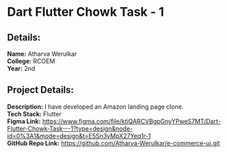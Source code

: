 
# Dart Flutter Chowk Task - 1
## Details:
**Name:** Atharva Werulkar <br>
**College:** RCOEM<br>
**Year:** 2nd<br>

## Project Details:
**Description:** I have developed an Amazon landing page clone. <br>
**Tech Stack:** Flutter<br>
**Figma Link:** https://www.figma.com/file/ktiQARCVBgpGnyYPweS7MT/Dart-Flutter-Chowk-Task---1?type=design&node-id=0%3A1&mode=design&t=E5Sn3yMpX27Yeq1r-1<br>
**GitHub Repo Link:** https://github.com/Atharva-Werulkar/e-commerce-ui.git<br>
